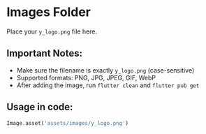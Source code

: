# Images Folder

Place your `y_logo.png` file here.

## Important Notes:
- Make sure the filename is exactly `y_logo.png` (case-sensitive)
- Supported formats: PNG, JPG, JPEG, GIF, WebP
- After adding the image, run `flutter clean` and `flutter pub get`

## Usage in code:
```dart
Image.asset('assets/images/y_logo.png')
```
